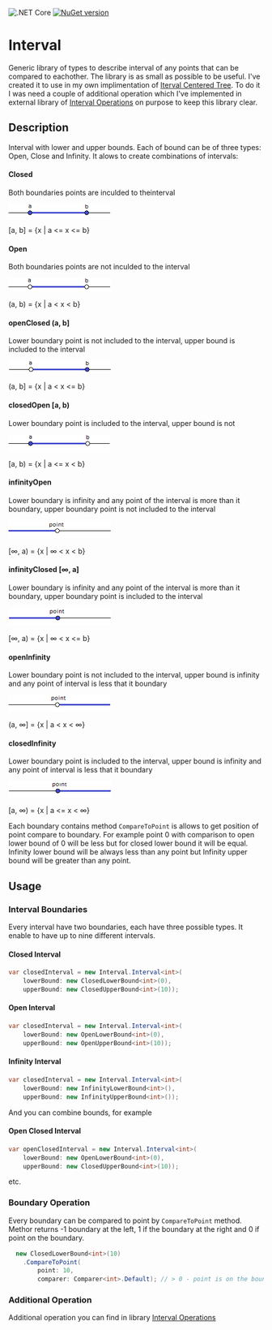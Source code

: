 ![.NET Core](https://github.com/RetailRocket/Interval/workflows/.NET%20Core/badge.svg)
[![NuGet version](https://img.shields.io/nuget/v/Interval.svg?style=flat&logo=nuget)](https://www.nuget.org/packages/Interval/)

# Interval

Generic library of types to describe interval of any points that can be compared to eachother. The library is as small as possible to be useful. I've created it to use in my own implimentation of [Iterval Centered Tree](https://github.com/RetailRocket/CenteredIntervalTree). To do it I was need a couple of additional operation which I've implemented in external library of [Interval Operations](https://github.com/RetailRocket/Interval.Operations) on purpose to keep this library clear.

## Description ###

Interval<TPoint> with lower and upper bounds. Each of bound can be of three types: Open, Close and Infinity. It alows to create combinations of intervals:

#### Closed 
Both boundaries points are inculded to theinterval

![](readme/images/closed.png)

[a, b] = {x | a <= x <= b}

#### Open
Both boundaries points are not inculded to the interval

![](readme/images/open.png)

(a, b) = {x | a < x < b}

#### openClosed (a, b]
Lower boundary point is not included to the interval, upper bound is included to the interval

![](readme/images/openClosed.png)

(a, b] = {x | a < x <= b}

#### closedOpen [a, b)
Lower boundary point is included to the interval, upper bound is not

![](readme/images/closedOpen.png)

[a, b) = {x | a <= x < b}

#### infinityOpen 
Lower boundary is infinity and any point of the interval is more than it boundary, upper boundary point is not included to the interval

![](readme/images/infinityOpen.png)

[∞, a) = {x | ∞ < x < b}


#### infinityClosed [∞, a]
Lower boundary is infinity and any point of the interval is more than it boundary, upper boundary point is included to the interval

![](readme/images/infinityClosed.png)

[∞, a) = {x | ∞ < x <= b}

#### openInfinity
Lower boundary point is not included to the interval, upper bound is infinity and any point of interval is less that it boundary

![](readme/images/openInfinity.png)

(a, ∞] = {x | a < x < ∞}

#### closedInfinity 
Lower boundary point is included to the interval, upper bound is infinity and any point of interval is less that it boundary

![](readme/images/closedInfinity.png)

[a, ∞) = {x | a <= x < ∞}

Each boundary contains method ```CompareToPoint``` is allows to get position of point compare to boundary. For example point 0 with comparison to open lower bound of 0 will be less but for closed lower bound it will be equal. Infinity lower bound will be always less than any point but Infinity upper bound will be greater than any point.

## Usage ###

### Interval Boundaries

Every interval have two boundaries, each have three possible types. It enable to have up to nine different intervals.

#### Closed Interval
```csharp
var closedInterval = new Interval.Interval<int>(
    lowerBound: new ClosedLowerBound<int>(0),
    upperBound: new ClosedUpperBound<int>(10));
```
#### Open Interval
```csharp
var closedInterval = new Interval.Interval<int>(
    lowerBound: new OpenLowerBound<int>(0),
    upperBound: new OpenUpperBound<int>(10));
```

#### Infinity Interval
```csharp
var closedInterval = new Interval.Interval<int>(
    lowerBound: new InfinityLowerBound<int>(),
    upperBound: new InfinityUpperBound<int>());
```

And you can combine bounds, for example

#### Open Closed Interval

```csharp
var openClosedInterval = new Interval.Interval<int>(
    lowerBound: new OpenLowerBound<int>(0),
    upperBound: new ClosedUpperBound<int>(10));
```

etc.


### Boundary Operation

Every boundary can be compared to point by ```CompareToPoint``` method. Methor returns -1 boundary at the left, 1 if the boundary at the right and 0 if point on the boundary.

```csharp
  new ClosedLowerBound<int>(10)
    .CompareToPoint(
        point: 10,
        comparer: Comparer<int>.Default); // > 0 - point is on the boundary
```

### Additional Operation

Additional operation you can find in library [Interval Operations](https://github.com/RetailRocket/Interval.Operations)
